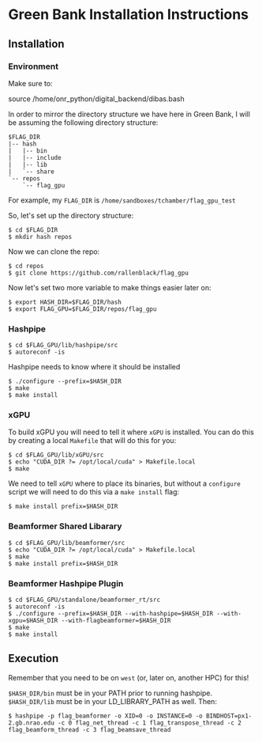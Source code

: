 # Green Bank Installation Instructions

## Installation
### Environment

Make sure to:

source /home/onr_python/digital_backend/dibas.bash

In order to mirror the directory structure we have here in Green Bank, I will be assuming the following directory structure:

	$FLAG_DIR
	|-- hash
	|   |-- bin
	|   |-- include
	|   |-- lib
	|   `-- share
	`-- repos
		`-- flag_gpu

For example, my `FLAG_DIR` is `/home/sandboxes/tchamber/flag_gpu_test`

So, let's set up the directory structure:

	$ cd $FLAG_DIR
	$ mkdir hash repos

Now we can clone the repo:

	$ cd repos
	$ git clone https://github.com/rallenblack/flag_gpu

Now let's set two more variable to make things easier later on:

	$ export HASH_DIR=$FLAG_DIR/hash
	$ export FLAG_GPU=$FLAG_DIR/repos/flag_gpu

### Hashpipe

	$ cd $FLAG_GPU/lib/hashpipe/src
	$ autoreconf -is

Hashpipe needs to know where it should be installed

	$ ./configure --prefix=$HASH_DIR
	$ make
	$ make install

### xGPU

To build xGPU you will need to tell it where `xGPU` is installed. You can do this by creating a local `Makefile` that will do this for you:

	$ cd $FLAG_GPU/lib/xGPU/src
	$ echo "CUDA_DIR ?= /opt/local/cuda" > Makefile.local
	$ make

We need to tell `xGPU` where to place its binaries, but without a `configure` script we will need to do this via a `make install` flag:

	$ make install prefix=$HASH_DIR

### Beamformer Shared Libarary

	$ cd $FLAG_GPU/lib/beamformer/src
	$ echo "CUDA_DIR ?= /opt/local/cuda" > Makefile.local
	$ make
	$ make install prefix=$HASH_DIR

### Beamformer Hashpipe Plugin

	$ cd $FLAG_GPU/standalone/beamformer_rt/src
	$ autoreconf -is
	$ ./configure --prefix=$HASH_DIR --with-hashpipe=$HASH_DIR --with-xgpu=$HASH_DIR --with-flagbeamformer=$HASH_DIR
	$ make
	$ make install

## Execution

Remember that you need to be on `west` (or, later on, another HPC) for this!

`$HASH_DIR/bin` must be in your PATH prior to running hashpipe.
`$HASH_DIR/lib` must be in your LD_LIBRARY_PATH as well. Then:

	$ hashpipe -p flag_beamformer -o XID=0 -o INSTANCE=0 -o BINDHOST=px1-2.gb.nrao.edu -c 0 flag_net_thread -c 1 flag_transpose_thread -c 2 flag_beamform_thread -c 3 flag_beamsave_thread
